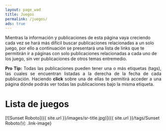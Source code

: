 ```yaml
---
layout: page_wad
title: Juegos
permalink: /juegos/
ads: true
---
```


Mientras la información y publicaciones de esta página vaya creciendo cada vez 
se hará más difícil buscar publicaciones relacionadas a un solo juego, por 
ello a continuación se presentará una lista de links que te permitirán ir a 
páginas con solo publicaciones relacionadas a cada uno de los juego, sin ver 
publicaciones de otros temas entremedio.

<p class="notice-info" align="justify"><strong>Pro Tip:</strong> Todas las 
publicaciones pueden tener una o más etiquetas (tags), las cuales se encuentran listadas a la derecha de la fecha de cada publicación. 
Haciendo <strong>click</strong> sobre una de ellas te permitirá acceder a una 
página dónde podrás ver todas las publicaciones bajo la misma etiqueta.</p>

# Lista de juegos

[![Sunset Roboto]({{ site.url }}/images/sr-title.jpg)]({{ site.url }}/tags/Sunset Roboto/){: .link-image}